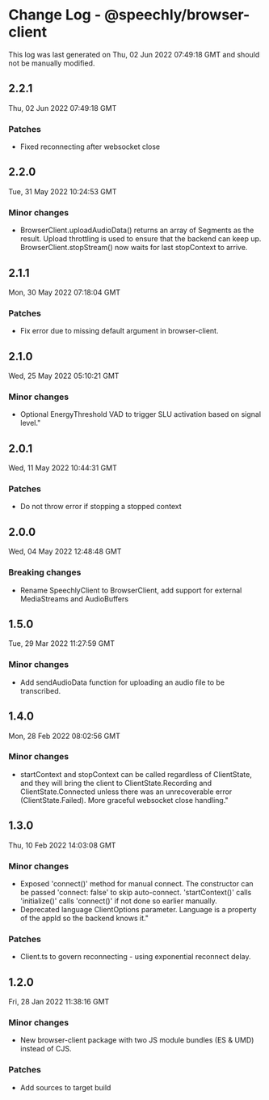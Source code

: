 # Change Log - @speechly/browser-client

This log was last generated on Thu, 02 Jun 2022 07:49:18 GMT and should not be manually modified.

## 2.2.1
Thu, 02 Jun 2022 07:49:18 GMT

### Patches

- Fixed reconnecting after websocket close

## 2.2.0
Tue, 31 May 2022 10:24:53 GMT

### Minor changes

- BrowserClient.uploadAudioData() returns an array of Segments as the result. Upload throttling is used to ensure that the backend can keep up. BrowserClient.stopStream() now waits for last stopContext to arrive.

## 2.1.1
Mon, 30 May 2022 07:18:04 GMT

### Patches

- Fix error due to missing default argument in browser-client.

## 2.1.0
Wed, 25 May 2022 05:10:21 GMT

### Minor changes

- Optional EnergyThreshold VAD to trigger SLU activation based on signal level."

## 2.0.1
Wed, 11 May 2022 10:44:31 GMT

### Patches

- Do not throw error if stopping a stopped context

## 2.0.0
Wed, 04 May 2022 12:48:48 GMT

### Breaking changes

- Rename SpeechlyClient to BrowserClient, add support for external MediaStreams and AudioBuffers

## 1.5.0
Tue, 29 Mar 2022 11:27:59 GMT

### Minor changes

- Add sendAudioData function for uploading an audio file to be transcribed.

## 1.4.0
Mon, 28 Feb 2022 08:02:56 GMT

### Minor changes

- startContext and stopContext can be called regardless of ClientState, and they will bring the client to ClientState.Recording and ClientState.Connected unless there was an unrecoverable error (ClientState.Failed). More graceful websocket close handling."

## 1.3.0
Thu, 10 Feb 2022 14:03:08 GMT

### Minor changes

- Exposed 'connect()' method for manual connect. The constructor can be passed 'connect: false' to skip auto-connect. 'startContext()' calls 'initialize()' calls 'connect()' if not done so earlier manually.
- Deprecated language ClientOptions parameter. Language is a property of the appId so the backend knows it."

### Patches

- Client.ts to govern reconnecting - using exponential reconnect delay.

## 1.2.0
Fri, 28 Jan 2022 11:38:16 GMT

### Minor changes

- New browser-client package with two JS module bundles (ES & UMD) instead of CJS.

### Patches

- Add sources to target build

